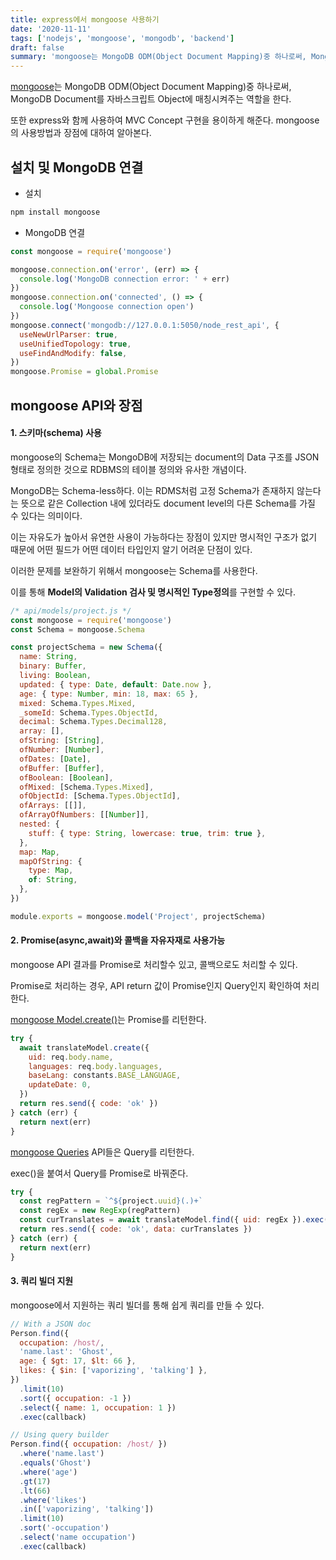 ```yaml
---
title: express에서 mongoose 사용하기
date: '2020-11-11'
tags: ['nodejs', 'mongoose', 'mongodb', 'backend']
draft: false
summary: 'mongoose는 MongoDB ODM(Object Document Mapping)중 하나로써, MongoDB Document를 자바스크립트 Object에 매칭시켜주는 역할을 한다.'
---
```


[mongoose](https://mongoosejs.com/)는 MongoDB ODM(Object Document Mapping)중 하나로써, MongoDB Document를 자바스크립트 Object에 매칭시켜주는 역할을 한다.

또한 express와 함께 사용하여 MVC Concept 구현을 용이하게 해준다. mongoose의 사용방법과 장점에 대하여 알아본다.

## 설치 및 MongoDB 연결

- 설치

```cmd
npm install mongoose
```

- MongoDB 연결

```js
const mongoose = require('mongoose')

mongoose.connection.on('error', (err) => {
  console.log('MongoDB connection error: ' + err)
})
mongoose.connection.on('connected', () => {
  console.log('Mongoose connection open')
})
mongoose.connect('mongodb://127.0.0.1:5050/node_rest_api', {
  useNewUrlParser: true,
  useUnifiedTopology: true,
  useFindAndModify: false,
})
mongoose.Promise = global.Promise
```

## mongoose API와 장점

#### 1. 스키마(schema) 사용

mongoose의 Schema는 MongoDB에 저장되는 document의 Data 구조를 JSON 형태로 정의한 것으로 RDBMS의 테이블 정의와 유사한 개념이다.

MongoDB는 Schema-less하다. 이는 RDMS처럼 고정 Schema가 존재하지 않는다는 뜻으로 같은 Collection 내에 있더라도 document level의 다른 Schema를 가질 수 있다는 의미이다.

이는 자유도가 높아서 유연한 사용이 가능하다는 장점이 있지만 명시적인 구조가 없기 때문에 어떤 필드가 어떤 데이터 타입인지 알기 어려운 단점이 있다.

이러한 문제를 보완하기 위해서 mongoose는 Schema를 사용한다.

이를 통해 **Model의 Validation 검사 및 명시적인 Type정의**를 구현할 수 있다.

```js
/* api/models/project.js */
const mongoose = require('mongoose')
const Schema = mongoose.Schema

const projectSchema = new Schema({
  name: String,
  binary: Buffer,
  living: Boolean,
  updated: { type: Date, default: Date.now },
  age: { type: Number, min: 18, max: 65 },
  mixed: Schema.Types.Mixed,
  _someId: Schema.Types.ObjectId,
  decimal: Schema.Types.Decimal128,
  array: [],
  ofString: [String],
  ofNumber: [Number],
  ofDates: [Date],
  ofBuffer: [Buffer],
  ofBoolean: [Boolean],
  ofMixed: [Schema.Types.Mixed],
  ofObjectId: [Schema.Types.ObjectId],
  ofArrays: [[]],
  ofArrayOfNumbers: [[Number]],
  nested: {
    stuff: { type: String, lowercase: true, trim: true },
  },
  map: Map,
  mapOfString: {
    type: Map,
    of: String,
  },
})

module.exports = mongoose.model('Project', projectSchema)
```

#### 2. Promise(async,await)와 콜백을 자유자재로 사용가능

mongoose API 결과를 Promise로 처리할수 있고, 콜백으로도 처리할 수 있다.

Promise로 처리하는 경우, API return 값이 Promise인지 Query인지 확인하여 처리한다.

[mongoose Model.create()](https://mongoosejs.com/docs/api.html#model_Model.create)는 Promise를 리턴한다.

```js
try {
  await translateModel.create({
    uid: req.body.name,
    languages: req.body.languages,
    baseLang: constants.BASE_LANGUAGE,
    updateDate: 0,
  })
  return res.send({ code: 'ok' })
} catch (err) {
  return next(err)
}
```

[mongoose Queries](https://mongoosejs.com/docs/queries.html) API들은 Query를 리턴한다.

exec()을 붙여서 Query를 Promise로 바꿔준다.

```js
try {
  const regPattern = `^${project.uuid}(.)+`
  const regEx = new RegExp(regPattern)
  const curTranslates = await translateModel.find({ uid: regEx }).exec()
  return res.send({ code: 'ok', data: curTranslates })
} catch (err) {
  return next(err)
}
```

#### 3. 쿼리 빌더 지원

mongoose에서 지원하는 쿼리 빌더를 통해 쉽게 쿼리를 만들 수 있다.

```js
// With a JSON doc
Person.find({
  occupation: /host/,
  'name.last': 'Ghost',
  age: { $gt: 17, $lt: 66 },
  likes: { $in: ['vaporizing', 'talking'] },
})
  .limit(10)
  .sort({ occupation: -1 })
  .select({ name: 1, occupation: 1 })
  .exec(callback)

// Using query builder
Person.find({ occupation: /host/ })
  .where('name.last')
  .equals('Ghost')
  .where('age')
  .gt(17)
  .lt(66)
  .where('likes')
  .in(['vaporizing', 'talking'])
  .limit(10)
  .sort('-occupation')
  .select('name occupation')
  .exec(callback)
```
